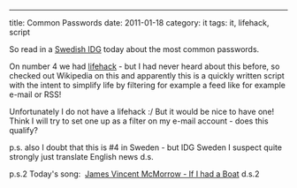 ---
title: Common Passwords
date: 2011-01-18
category: it
tags: it, lifehack, script

So read in a [Swedish IDG]( http://www.idg.se/2.1085/1.363794/50-populara-losenord---som-du-bor-undvika "idg_password") today about the most common passwords.

On number 4 we had [lifehack](http://en.wikipedia.org/wiki/Life_hack "lifehack") \- but I had never heard about this before, so checked out Wikipedia on this and apparently this is a quickly written script with the intent to simplify life by filtering for example a feed like for example e-mail or RSS!

Unfortunately I do not have a lifehack :/ But it would be nice to have one! Think I will try to set one up as a filter on my e-mail account - does this qualify?

p.s. also I doubt that this is #4 in Sweden - but IDG Sweden I suspect quite strongly just translate English news d.s.

p.s.2 Today's song:  [James Vincent McMorrow - If I had a Boat](http://www.youtube.com/watch?v=e2XPDP6KkkE "James Vincent McMorrow") d.s.2
